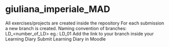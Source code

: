 # giuliana_imperiale_MAD

All exercises/projects are created inside the repository
For each submission a new branch is created. 
Naming convention of branches: LD_<number_of_LD> eg.: LD_01
Add the link to your branch inside your Learning Diary
Submit Learning Diary in Moodle
